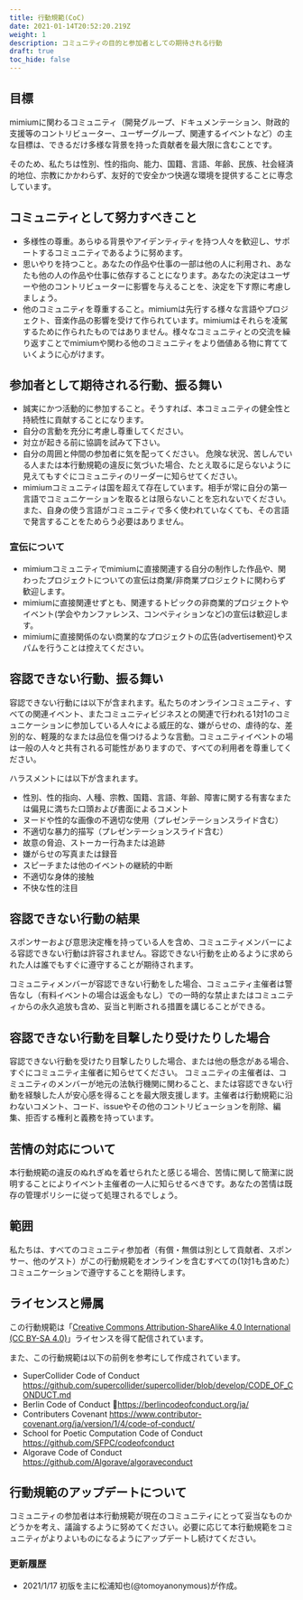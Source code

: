 ```yaml
---
title: 行動規範(CoC)
date: 2021-01-14T20:52:20.219Z
weight: 1
description: コミュニティの目的と参加者としての期待される行動
draft: true
toc_hide: false
---
```

## 目標

mimiumに関わるコミュニティ（開発グループ、ドキュメンテーション、財政的支援等のコントリビューター、ユーザーグループ、関連するイベントなど）の主な目標は、できるだけ多様な背景を持った貢献者を最大限に含むことです。

そのため、私たちは性別、性的指向、能力、国籍、言語、年齢、民族、社会経済的地位、宗教にかかわらず、友好的で安全かつ快適な環境を提供することに専念しています。

## コミュニティとして努力すべきこと

- 多様性の尊重。あらゆる背景やアイデンティティを持つ人々を歓迎し、サポートするコミュニティであるように努めます。
- 思いやりを持つこと。あなたの作品や仕事の一部は他の人に利用され、あなたも他の人の作品や仕事に依存することになります。あなたの決定はユーザーや他のコントリビューターに影響を与えることを、決定を下す際に考慮しましょう。
- 他のコミュニティを尊重すること。mimiumは先行する様々な言語やプロジェクト、音楽作品の影響を受けて作られています。mimiumはそれらを凌駕するために作られたものではありません。様々なコミュニティとの交流を繰り返すことでmimiumや関わる他のコミュニティをより価値ある物に育てていくように心がけます。

## 参加者として期待される行動、振る舞い

- 誠実にかつ活動的に参加すること。そうすれば、本コミュニティの健全性と持続性に貢献することになります。
- 自分の言動を充分に考慮し尊重してください。
- 対立が起きる前に協調を試みて下さい。
- 自分の周囲と仲間の参加者に気を配ってください。 危険な状況、苦しんでいる人または本行動規範の違反に気づいた場合、たとえ取るに足らないように見えてもすぐにコミュニティのリーダーに知らせてください。
- mimiumコミュニティは国を超えて存在しています。相手が常に自分の第一言語でコミュニケーションを取るとは限らないことを忘れないでください。また、自身の使う言語がコミュニティで多く使われていなくても、その言語で発言することをためらう必要はありません。


### 宣伝について

- mimiumコミュニティでmimiumに直接関連する自分の制作した作品や、関わったプロジェクトについての宣伝は商業/非商業プロジェクトに関わらず歓迎します。
- mimiumに直接関連せずとも、関連するトピックの非商業的プロジェクトやイベント(学会やカンファレンス、コンペティションなど)の宣伝は歓迎します。
- mimiumに直接関係のない商業的なプロジェクトの広告(advertisement)やスパムを行うことは控えてください。

## 容認できない行動、振る舞い

容認できない行動には以下が含まれます。私たちのオンラインコミュニティ、すべての関連イベント、またコミュニティビジネスとの関連で行われる1対1のコミュニケーションに参加している人々による威圧的な、嫌がらせの、虐待的な、差別的な、軽蔑的なまたは品位を傷つけるような言動。コミュニティイベントの場は一般の人々と共有される可能性がありますので、すべての利用者を尊重してください。

ハラスメントには以下が含まれます。

- 性別、性的指向、人種、宗教、国籍、言語、年齢、障害に関する有害なまたは偏見に満ちた口頭および書面によるコメント
- ヌードや性的な画像の不適切な使用（プレゼンテーションスライド含む）
- 不適切な暴力的描写（プレゼンテーションスライド含む）
- 故意の脅迫、ストーカー行為または追跡
- 嫌がらせの写真または録音
- スピーチまたは他のイベントの継続的中断
- 不適切な身体的接触
- 不快な性的注目

## 容認できない行動の結果

スポンサーおよび意思決定権を持っている人を含め、コミュニティメンバーによる容認できない行動は許容されません。容認できない行動を止めるように求められた人は誰でもすぐに遵守することが期待されます。

コミュニティメンバーが容認できない行動をした場合、コミュニティ主催者は警告なし（有料イベントの場合は返金もなし）での一時的な禁止またはコミュニティからの永久追放も含め、妥当と判断される措置を講じることができる。

## 容認できない行動を目撃したり受けたりした場合

容認できない行動を受けたり目撃したりした場合、または他の懸念がある場合、すぐにコミュニティ主催者に知らせてください。
コミュニティの主催者は、コミュニティのメンバーが地元の法執行機関に関わること、または容認できない行動を経験した人が安心感を得ることを最大限支援します。主催者は行動規範に沿わないコメント、コード、issueやその他のコントリビューションを削除、編集、拒否する権利と義務を持っています。

## 苦情の対応について

本行動規範の違反のぬれぎぬを着せられたと感じる場合、苦情に関して簡潔に説明することによりイベント主催者の一人に知らせるべきです。あなたの苦情は既存の管理ポリシーに従って処理されるでしょう。

## 範囲

私たちは、すべてのコミュニティ参加者（有償・無償は別として貢献者、スポンサー、他のゲスト）がこの行動規範をオンラインを含むすべての(1対1も含めた）コミュニケーションで遵守することを期待します。

## ライセンスと帰属

この行動規範は「[Creative Commons Attribution-ShareAlike 4.0 International (CC BY-SA 4.0)](https://creativecommons.org/licenses/by-sa/4.0/deed.ja)」ライセンスを得て配信されています。

また、この行動規範は以下の前例を参考にして作成されています。

- SuperCollider Code of Conduct <https://github.com/supercollider/supercollider/blob/develop/CODE_OF_CONDUCT.md>
- Berlin Code of Conduct <https://berlincodeofconduct.org/ja/>
- Contributers Covenant <https://www.contributor-covenant.org/ja/version/1/4/code-of-conduct/>
- School for Poetic Computation Code of Conduct <https://github.com/SFPC/codeofconduct>
- Algorave Code of Conduct https://github.com/Algorave/algoraveconduct

## 行動規範のアップデートについて

コミュニティの参加者は本行動規範が現在のコミュニティにとって妥当なものかどうかを考え、議論するように努めてください。必要に応じて本行動規範をコミュニティがよりよいものになるようにアップデートし続けてください。

### 更新履歴

- 2021/1/17 初版を主に松浦知也(@tomoyanonymous)が作成。